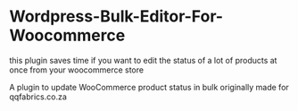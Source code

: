 # Wordpress-Bulk-Editor-For-Woocommerce
this plugin saves time if you want to edit the status of a lot of products at once from your woocommerce store 

A plugin to update WooCommerce product status in bulk originally made for qqfabrics.co.za 

